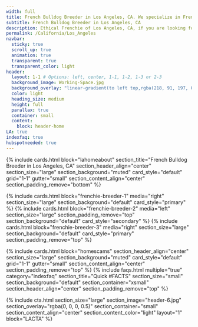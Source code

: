 ```yaml
---
width: full
title: French Bulldog Breeder in Los Angeles, CA. We specialize in French Bulldog Puppies only (only frenchie puppies)
subtitle: French Bulldog Breeder in Los Angeles, CA
description: Ethical Frenchie of Los Angeles, CA, if you are looking for ethically bred french bulldog puppies look no further. Learn more about our breeding process.
permalink: /California/Los_Angeles
navbar:
  sticky: true
  scroll_up: true
  animation: true
  transparent: true
  transparent_color: light
header:
  layout: 1-1 # Options: left, center, 1-1, 1-2, 1-3 or 2-3
  background_image: Working-Space.jpg
  background_overlay: "linear-gradient(to left top,rgba(218, 91, 197, 0.8) 0%,rgba(151, 27, 191, 0.8) 30%,rgba(2, 8, 212, 0.8) 80%)"
  color: light
  heading_size: medium
  height: full
  parallax: true
  container: small
  content:
    block: header-home
LA: true
indexfaq: true
hubspotneeded: true
---
```


[comment]: # (This actually is the most platform independent comment)
{% include cards.html
  block="lahomeabout"
  section_title="French Bulldog Breeder in Los Angeles, CA"
  section_header_align="center"
  section_size="large"
  section_background="muted"
  card_style="default"
  grid="1-1"
  gutter="small"
  section_content_align="center"
  section_padding_remove="bottom"
%}

  {% include cards.html
  block="frenchie-breeder-1"
  media="right"
  section_size="large"
  section_background="default"
  card_style="primary"
%}
{% include cards.html
  block="frenchie-breeder-2"
  media="left"
  section_size="large"
  section_padding_remove="top"
  section_background="default"
  card_style="secondary"
%}
{% include cards.html
  block="frenchie-breeder-3"
  media="right"
  section_size="large"
  section_background="default"
  card_style="primary"
  section_padding_remove="top"
%}

{% include cards.html
  block="homescams"
  section_header_align="center"
  section_size="large"
  section_background="muted"
  card_style="default"
  grid="1-1"
  gutter="small"
  section_content_align="center"
  section_padding_remove="top"
%}
{% include faqs.html
  multiple="true"
  category="indexfaq"
  section_title="Quick #FACTS"
  section_size="small"
  section_background="default"
  section_container="xsmall"
  section_header_align="center"
  section_padding_remove="top"
  %}

  {% include cta.html
    section_size="large"
    section_image="header-6.jpg"
    section_overlay="rgba(0, 0, 0, 0.5)"
    section_container="small"
    section_content_align="center"
    section_content_color="light"
    layout="1"
    block="LACTA"
  %}
  